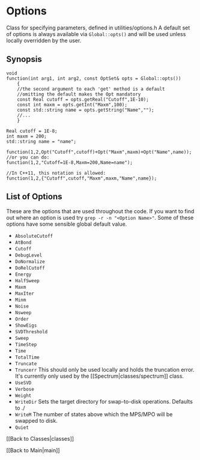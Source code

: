 # Options #

Class for specifying parameters, defined in utilities/options.h
A default set of options is always available via `Global::opts()` and will be used unless locally overridden by the user.

## Synopsis ##

    void 
    function(int arg1, int arg2, const OptSet& opts = Global::opts())
        {
        //the second argument to each 'get' method is a default
        //omitting the default makes the Opt mandatory
        const Real cutoff = opts.getReal("Cutoff",1E-10);
        const int maxm = opts.getInt("Maxm",100);
        const std::string name = opts.getString("Name","");
        //...
        }

    Real cutoff = 1E-8;
    int maxm = 200;
    std::string name = "name";

    function(1,2,Opt("Cutoff",cutoff)+Opt("Maxm",maxm)+Opt("Name",name));
    //or you can do:
    function(1,2,"Cutoff=1E-8,Maxm=200,Name=name");

    //In C++11, this notation is allowed:
    function(1,2,{"Cutoff",cutoff,"Maxm",maxm,"Name",name});

## List of Options ##
These are the options that are used throughout the code. If you want to find out where an option is used try `grep -r -n "<Option Name>"`.
Some of these options have some sensible global default value.

* `AbsoluteCutoff`
* `AtBond`
* `Cutoff`
* `DebugLevel`
* `DoNormalize`
* `DoRelCutoff`
* `Energy`
* `HalfSweep`
* `Maxm`
* `MaxIter`
* `Minm`
* `Noise`
* `Nsweep`
* `Order`
* `ShowEigs`
* `SVDThreshold`
* `Sweep`
* `TimeStep`
* `Time`
* `TotalTime`
* `Truncate`
* `Truncerr`
	This should only be used locally and holds the truncation error. It's currently only used by the [[Spectrum|classes/spectrum]] class.
* `UseSVD`
* `Verbose`
* `Weight`
* `WriteDir`
  Sets the target directory for swap-to-disk operations. Defaults to ./
* `WriteM`
  The number of states above which the MPS/MPO will be swapped to disk.
* `Quiet`

[[Back to Classes|classes]]

[[Back to Main|main]]

